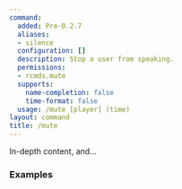 ```yaml
---
command:
  added: Pre-0.2.7
  aliases:
  - silence
  configuration: []
  description: Stop a user from speaking.
  permissions:
  - rcmds.mute
  supports:
    name-completion: false
    time-format: false
  usage: /mute [player] (time)
layout: command
title: /mute
---
```


In-depth content, and...

### Examples

